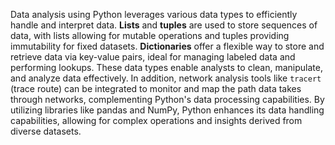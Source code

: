 Data analysis using Python leverages various data types to efficiently handle and interpret data. **Lists** and **tuples** are used to store 
sequences of data, with lists allowing for mutable operations and tuples providing immutability for fixed datasets. **Dictionaries** offer a 
flexible way to store and retrieve data via key-value pairs, ideal for managing labeled data and performing lookups. These data types enable 
analysts to clean, manipulate, and analyze data effectively. In addition, network analysis tools like `tracert` (trace route) can be 
integrated to monitor and map the path data takes through networks, complementing Python's data processing capabilities. By utilizing 
libraries like pandas and NumPy, Python enhances its data handling capabilities, allowing for complex operations and insights derived from 
diverse datasets.
